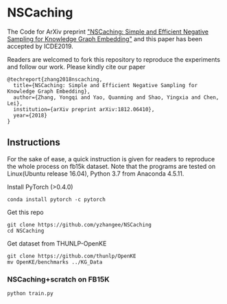 # NSCaching
The Code for ArXiv preprint ["NSCaching: Simple and Efficient Negative Sampling for Knowledge Graph Embedding"](https://arxiv.org/abs/1812.06410) and this paper has been accepted by ICDE2019.

Readers are welcomed to fork this repository to reproduce the experiments and follow our work. Please kindly cite our paper

    @techreport{zhang2018nscaching,
      title={NSCaching: Simple and Efficient Negative Sampling for Knowledge Graph Embedding},
      author={Zhang, Yongqi and Yao, Quanming and Shao, Yingxia and Chen, Lei},
      institution={arXiv preprint arXiv:1812.06410},
      year={2018}
    }

## Instructions
For the sake of ease, a quick instruction is given for readers to reproduce the whole process on fb15k dataset.
Note that the programs are tested on Linux(Ubuntu release 16.04), Python 3.7 from Anaconda 4.5.11.

Install PyTorch (>0.4.0)
    
    conda install pytorch -c pytorch
    
Get this repo

    git clone https://github.com/yzhangee/NSCaching
    cd NSCaching
Get dataset from THUNLP-OpenKE
  
    git clone https://github.com/thunlp/OpenKE
    mv OpenKE/benchmarks ../KG_Data

### NSCaching+scratch on FB15K

    python train.py

